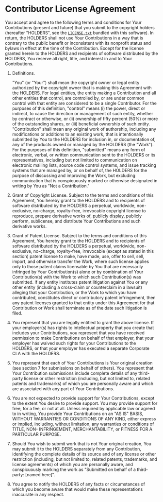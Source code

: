 # Contributor License Agreement

You accept and agree to the following terms and conditions for Your
Contributions (present and future) that you submit to the copyright
holders (hereafter "HOLDERS", see the [`LICENSE.txt`](../../LICENSE.txt)
bundled with this software). In return, the HOLDERS shall not use
Your Contributions in a way that is contrary to the public benefit or
inconsistent with its nonprofit status and bylaws in effect at the
time of the Contribution. Except for the license granted herein to
the HOLDERS and recipients of software distributed by the HOLDERS,
You reserve all right, title, and interest in and to Your Contributions.

1. Definitions.

   "You" (or "Your") shall mean the copyright owner or legal entity
   authorized by the copyright owner that is making this Agreement
   with the HOLDERS. For legal entities, the entity making a
   Contribution and all other entities that control, are controlled
   by, or are under common control with that entity are considered to
   be a single Contributor. For the purposes of this definition,
   "control" means (i) the power, direct or indirect, to cause the
   direction or management of such entity, whether by contract or
   otherwise, or (ii) ownership of fifty percent (50%) or more of the
   outstanding shares, or (iii) beneficial ownership of such entity.
   "Contribution" shall mean any original work of authorship,
   including any modifications or additions to an existing work, that
   is intentionally submitted by You to the HOLDERS for inclusion
   in, or documentation of, any of the products owned or managed by
   the HOLDERS (the "Work"). For the purposes of this definition,
   "submitted" means any form of electronic, verbal, or written
   communication sent to the HOLDERS or its representatives,
   including but not limited to communication on electronic mailing
   lists, source code control systems, and issue tracking systems that
   are managed by, or on behalf of, the HOLDERS for the purpose of
   discussing and improving the Work, but excluding communication that
   is conspicuously marked or otherwise designated in writing by You
   as "Not a Contribution."

1. Grant of Copyright License. Subject to the terms and conditions of
   this Agreement, You hereby grant to the HOLDERS and to
   recipients of software distributed by the HOLDERS a perpetual,
   worldwide, non-exclusive, no-charge, royalty-free, irrevocable
   copyright license to reproduce, prepare derivative works of,
   publicly display, publicly perform, sublicense, and distribute Your
   Contributions and such derivative works.

1. Grant of Patent License. Subject to the terms and conditions of
   this Agreement, You hereby grant to the HOLDERS and to
   recipients of software distributed by the HOLDERS a perpetual,
   worldwide, non-exclusive, no-charge, royalty-free, irrevocable
   (except as stated in this section) patent license to make, have
   made, use, offer to sell, sell, import, and otherwise transfer the
   Work, where such license applies only to those patent claims
   licensable by You that are necessarily infringed by Your
   Contribution(s) alone or by combination of Your Contribution(s)
   with the Work to which such Contribution(s) was submitted. If any
   entity institutes patent litigation against You or any other entity
   (including a cross-claim or counterclaim in a lawsuit) alleging
   that your Contribution, or the Work to which you have contributed,
   constitutes direct or contributory patent infringement, then any
   patent licenses granted to that entity under this Agreement for
   that Contribution or Work shall terminate as of the date such
   litigation is filed.

1. You represent that you are legally entitled to grant the above
   license. If your employer(s) has rights to intellectual property
   that you create that includes your Contributions, you represent
   that you have received permission to make Contributions on behalf
   of that employer, that your employer has waived such rights for
   your Contributions to the HOLDERS, or that your employer has
   executed a separate Corporate CLA with the HOLDERS.

1. You represent that each of Your Contributions is Your original
   creation (see section 7 for submissions on behalf of others). You
   represent that Your Contribution submissions include complete
   details of any third-party license or other restriction (including,
   but not limited to, related patents and trademarks) of which you
   are personally aware and which are associated with any part of Your
   Contributions.

1. You are not expected to provide support for Your Contributions,
   except to the extent You desire to provide support. You may provide
   support for free, for a fee, or not at all. Unless required by
   applicable law or agreed to in writing, You provide Your
   Contributions on an "AS IS" BASIS, WITHOUT WARRANTIES OR CONDITIONS
   OF ANY KIND, either express or implied, including, without
   limitation, any warranties or conditions of TITLE, NON-
   INFRINGEMENT, MERCHANTABILITY, or FITNESS FOR A PARTICULAR PURPOSE.

1. Should You wish to submit work that is not Your original creation,
   You may submit it to the HOLDERS separately from any
   Contribution, identifying the complete details of its source and of
   any license or other restriction (including, but not limited to,
   related patents, trademarks, and license agreements) of which you
   are personally aware, and conspicuously marking the work as
   "Submitted on behalf of a third-party: \[named here\]".

1. You agree to notify the HOLDERS of any facts or circumstances of
   which you become aware that would make these representations
   inaccurate in any respect.
